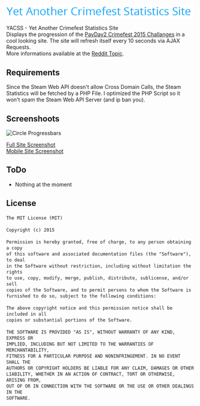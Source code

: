 ![slogan](img/slogan.png)

YACSS - Yet Another Crimefest Statistics Site  
Displays the progression of the [PayDay2 Crimefest 2015 Challanges](http://www.overkillsoftware.com/games/roadtocrimefest/) in a cool looking site. The site will refresh itself every 10 seconds via AJAX Requests.  
More informations available at the [Reddit Topic](https://www.reddit.com/r/paydaytheheist/comments/3net30/yet_another_crimefest_statistics_site_link_inside/).




Requirements
-------------

Since the Steam Web API doesn't allow Cross Domain Calls, the Steam Statistics will be fetched by a PHP File. I optimized the PHP Script so it won't spam the Steam Web API Server (and ip ban you).

Screenshoots
-------------

![Circle Progressbars](http://i.imgur.com/Syivqyu.png)

[Full Site Screenshot](http://i.imgur.com/g9r7DXn.png)  
[Mobile Site Screenshot](http://i.imgur.com/6WEsz5e.jpg)

ToDo
-------------
* Nothing at the moment


License
-------------
  
    The MIT License (MIT)
    
    Copyright (c) 2015
    
    Permission is hereby granted, free of charge, to any person obtaining a copy
    of this software and associated documentation files (the "Software"), to deal
    in the Software without restriction, including without limitation the rights
    to use, copy, modify, merge, publish, distribute, sublicense, and/or sell
    copies of the Software, and to permit persons to whom the Software is
    furnished to do so, subject to the following conditions:
    
    The above copyright notice and this permission notice shall be included in all
    copies or substantial portions of the Software.
    
    THE SOFTWARE IS PROVIDED "AS IS", WITHOUT WARRANTY OF ANY KIND, EXPRESS OR
    IMPLIED, INCLUDING BUT NOT LIMITED TO THE WARRANTIES OF MERCHANTABILITY,
    FITNESS FOR A PARTICULAR PURPOSE AND NONINFRINGEMENT. IN NO EVENT SHALL THE
    AUTHORS OR COPYRIGHT HOLDERS BE LIABLE FOR ANY CLAIM, DAMAGES OR OTHER
    LIABILITY, WHETHER IN AN ACTION OF CONTRACT, TORT OR OTHERWISE, ARISING FROM,
    OUT OF OR IN CONNECTION WITH THE SOFTWARE OR THE USE OR OTHER DEALINGS IN THE
    SOFTWARE.